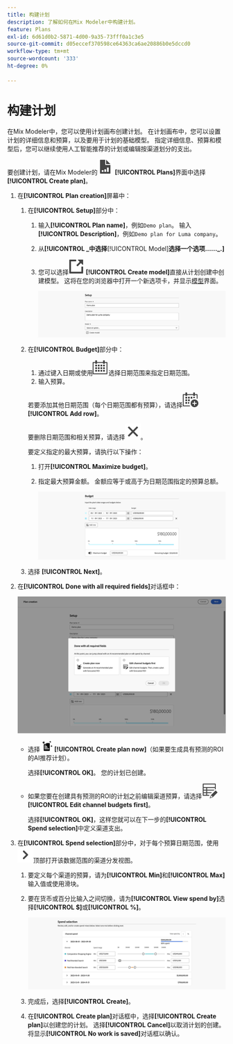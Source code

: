 ```yaml
---
title: 构建计划
description: 了解如何在Mix Modeler中构建计划。
feature: Plans
exl-id: 6d61d0b2-5871-4d00-9a35-73fff0a1c3e5
source-git-commit: d05eccef370598ce64363ca6ae20886b0e5dccd0
workflow-type: tm+mt
source-wordcount: '333'
ht-degree: 0%

---
```



# 构建计划

在Mix Modeler中，您可以使用计划画布创建计划。 在计划画布中，您可以设置计划的详细信息和预算，以及要用于计划的基础模型。 指定详细信息、预算和模型后，您可以继续使用人工智能推荐的计划或编辑按渠道划分的支出。

要创建计划，请在Mix Modeler的![PLan](/help/assets/icons/FileChart.svg) **[!UICONTROL Plans]**&#x200B;界面中选择&#x200B;**[!UICONTROL Create plan]**。

1. 在&#x200B;**[!UICONTROL Plan creation]**&#x200B;屏幕中：

   1. 在&#x200B;**[!UICONTROL Setup]**&#x200B;部分中：

      1. 输入&#x200B;**[!UICONTROL Plan name]**，例如`Demo plan`。 输入&#x200B;**[!UICONTROL Description]**，例如`Demo plan for Luma company`。
      1. 从&#x200B;**[!UICONTROL _中选择&#x200B;**[!UICONTROL Model]**选择一个选项……_.]**
      1. 您可以选择![LinkOut](/help/assets/icons/LinkOut.svg) **[!UICONTROL Create model]**&#x200B;直接从计划创建中创建模型。 这将在您的浏览器中打开一个新选项卡，并显示[模型](../models/overview.md)界面。

         ![计划设置](/help/assets/plan-setup.png)

   1. 在&#x200B;**[!UICONTROL Budget]**&#x200B;部分中：

      1. 通过键入日期或使用![日历](/help/assets/icons/Calendar.svg)选择日期范围来指定日期范围。
      1. 输入预算。

      若要添加其他日期范围（每个日期范围都有预算），请选择![日历添加](/help/assets/icons/CalendarAdd.svg) **[!UICONTROL Add row]**。

      要删除日期范围和相关预算，请选择![关闭](/help/assets/icons/Close.svg)。

      要定义指定的最大预算，请执行以下操作：

      1. 打开&#x200B;**[!UICONTROL Maximize budget]**。
      1. 指定最大预算金额。 金额应等于或高于为日期范围指定的预算总额。

         ![计划预算](/help/assets/plan-budget.png)

   1. 选择 **[!UICONTROL Next]**。

1. 在&#x200B;**[!UICONTROL Done with all required fields]**&#x200B;对话框中：

   ![计划完成](/help/assets/plan-done-required-fields.png)

   * 选择 <img src="/help/assets/icons/NewPlan.svg" width="25" /> **[!UICONTROL Create plan now]**（如果要生成具有预测的ROI的AI推荐计划）。

     选择&#x200B;**[!UICONTROL OK]**。 您的计划已创建。


   * 如果您要在创建具有预测的ROI的计划之前编辑渠道预算，请选择![TableEdit](/help/assets/icons/TableEdit.svg) **[!UICONTROL Edit channel budgets first]**。

     选择&#x200B;**[!UICONTROL OK]**，这样您就可以在下一步的&#x200B;**[!UICONTROL Spend selection]**&#x200B;中定义渠道支出。



1. 在&#x200B;**[!UICONTROL Spend selection]**&#x200B;部分中，对于每个预算日期范围，使用![V形](/help/assets/icons/ChevronRight.svg)顶部打开该数据范围的渠道分发视图。

   1. 要定义每个渠道的预算，请为&#x200B;**[!UICONTROL Min]**&#x200B;和&#x200B;**[!UICONTROL Max]**&#x200B;输入值或使用滑块。

   1. 要在货币或百分比输入之间切换，请为&#x200B;**[!UICONTROL View spend by]**&#x200B;选择&#x200B;**[!UICONTROL $]**&#x200B;或&#x200B;**[!UICONTROL %]**。

      ![花费选择](/help/assets/plan-spend-selection.png)

   1. 完成后，选择&#x200B;**[!UICONTROL Create]**。

   1. 在&#x200B;**[!UICONTROL Create plan]**&#x200B;对话框中，选择&#x200B;**[!UICONTROL Create plan]**&#x200B;以创建您的计划。 选择&#x200B;**[!UICONTROL Cancel]**&#x200B;以取消计划的创建。 将显示&#x200B;**[!UICONTROL No work is saved]**&#x200B;对话框以确认。

